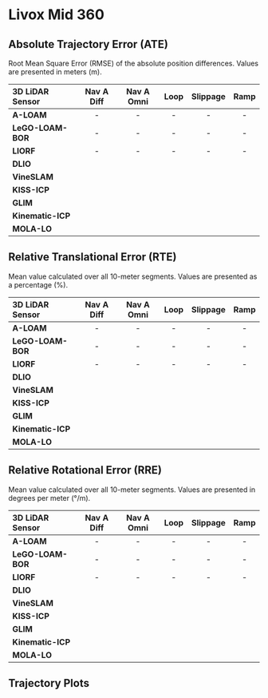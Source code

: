 # Livox Mid 360

## Absolute Trajectory Error (ATE)

Root Mean Square Error (RMSE) of the absolute position differences. Values are presented in meters (m).

| 3D LiDAR Sensor              | Nav A Diff     | Nav A Omni     | Loop           | Slippage       | Ramp           |
| :--------------------------- | :------------: | :------------: | :------------: | :------------: | :------------: |
| **A-LOAM**                   | - | - | - | - | - |
| **LeGO-LOAM-BOR**            | - | - | - | - | - |
| **LIORF**                    | - | - | - | - | - |
| **DLIO**                     |  |  |  |  |  |
| **VineSLAM**                 |  |  |  |  |  |
| **KISS-ICP**                 |  |  |  |  |  |
| **GLIM**                     |  |  |  |  |  |
| **Kinematic-ICP**            |  |  |  |  |  |
| **MOLA-LO**                  |  |  |  |  |  |

## Relative Translational Error (RTE)

Mean value calculated over all 10-meter segments. Values are presented as a percentage (%).

| 3D LiDAR Sensor              | Nav A Diff   | Nav A Omni   | Loop         | Slippage     | Ramp         |
| :--------------------------- | :----------: | :----------: | :----------: | :----------: | :----------: |
| **A-LOAM**                   | - | - | - | - | - |
| **LeGO-LOAM-BOR**            | - | - | - | - | - |
| **LIORF**                    | - | - | - | - | - |
| **DLIO**                     |  |  |  |  |  |
| **VineSLAM**                 |  |  |  |  |  |
| **KISS-ICP**                 |  |  |  |  |  |
| **GLIM**                     |  |  |  |  |  |
| **Kinematic-ICP**            |  |  |  |  |  |
| **MOLA-LO**                  |  |  |  |  |  |

## Relative Rotational Error (RRE)

Mean value calculated over all 10-meter segments. Values are presented in degrees per meter (°/m).

| 3D LiDAR Sensor              | Nav A Diff       | Nav A Omni       | Loop             | Slippage         | Ramp             |
| :--------------------------- | :--------------: | :--------------: | :--------------: | :--------------: | :--------------: |
| **A-LOAM**                   | - | - | - | - | - |
| **LeGO-LOAM-BOR**            | - | - | - | - | - |
| **LIORF**                    | - | - | - | - | - |
| **DLIO**                     |  |  |  |  |  |
| **VineSLAM**                 |  |  |  |  |  |
| **KISS-ICP**                 |  |  |  |  |  |
| **GLIM**                     |  |  |  |  |  |
| **Kinematic-ICP**            |  |  |  |  |  |
| **MOLA-LO**                  |  |  |  |  |  |

## Trajectory Plots
